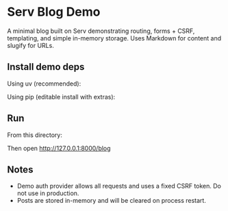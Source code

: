 # Serv Blog Demo

A minimal blog built on Serv demonstrating routing, forms + CSRF, templating, and simple in-memory storage. Uses Markdown for content and slugify for URLs.

## Install demo deps

Using uv (recommended):



Using pip (editable install with extras):



## Run

From this directory:



Then open http://127.0.0.1:8000/blog

## Notes

- Demo auth provider allows all requests and uses a fixed CSRF token. Do not use in production.
- Posts are stored in-memory and will be cleared on process restart.
